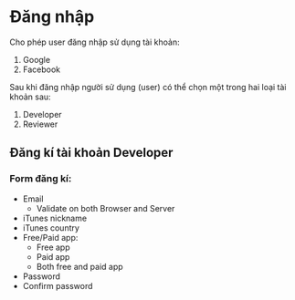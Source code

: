 # Đăng nhập

Cho phép user đăng nhập sử dụng tài khoản:

1. Google
2. Facebook

Sau khi đăng nhập người sử dụng (user) có thể chọn một trong hai loại tài khoản sau:

1. Developer
2. Reviewer

## Đăng kí tài khoản Developer

### Form đăng kí:

+ Email
    - Validate on both Browser and Server
+ iTunes nickname
+ iTunes country
+ Free/Paid app:
    - Free app
    - Paid app
    - Both free and paid app
+ Password
+ Confirm password
